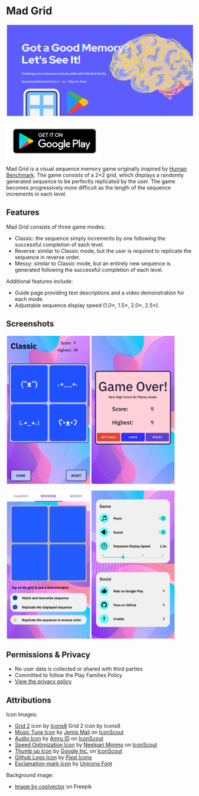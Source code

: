 # Mad Grid

[<img src="/readme/feature_graphic.png" align="center" hspace="2" vspace="2">](/readme/feature_graphic.png)

[<img src="/readme/download-google-play.png" align="center" height="100" hspace="2" vspace="2">](https://play.google.com/store/apps/details?id=com.barbodh.madgrid)

Mad Grid is a visual sequence memory game originally inspired by [Human Benchmark](https://humanbenchmark.com/).
The game consists of a 2×2 grid, which displays a randomly generated sequence to be perfectly replicated by the user.
The game becomes progressively more difficult as the length of the sequence increments in each level.

## Features

Mad Grid consists of three game modes:
- Classic: the sequence simply increments by one following the successful completion of each level.
- Reverse: similar to Classic mode, but the user is required to replicate the sequence in reverse order.
- Messy: similar to Classic mode, but an entirely new sequence is generated following the successful completion of each level.

Additional features include:
- Guide page providing text descriptions and a video demonstration for each mode.
- Adjustable sequence display speed (1.0×, 1.5×, 2.0×, 2.5×).

## Screenshots

[<img src="/readme/screenshot_game.png" align="left" height="400" hspace="2" vspace="2">](/readme/screenshot_game.png)

[<img src="/readme/screenshot_game_over.png" align="center" height="400" hspace="2" vspace="2">](/readme/screenshot_game_over.png)

[<img src="/readme/screenshot_guide.png" align="left" height="400" hspace="2" vspace="2">](/readme/screenshot_guide.png)

[<img src="/readme/screenshot_settings.png" align="center" height="400" hspace="2" vspace="2">](/readme/screenshot_settings.png)

## Permissions & Privacy

- No user data is collected or shared with third parties
- Committed to follow the Play Families Policy
- [View the privacy policy](https://docs.google.com/document/d/1-qVeFzSzqA19hRMiAFFgTnQijST0gRvmsE4xV035dKk/edit)

## Attributions

Icon Images:
- <a target="_blank" href="https://icons8.com/icon/16GEnHnaaLPk/grid-2">Grid 2</a> icon by <a target="_blank" href="https://icons8.com">Icons8</a> Grid 2 icon by Icons8
- <a href="https://iconscout.com/icons/music-tune" target="_blank">Music Tune Icon</a> by <a href="https://iconscout.com/contributors/jemismali">Jemis Mali</a> on <a href="https://iconscout.com">IconScout</a>
- <a href="https://iconscout.com/icons/audio" target="_blank">Audio Icon</a> by <a href="https://iconscout.com/contributors/AmruID">Amru ID</a> on <a href="https://iconscout.com">IconScout</a>
- <a href="https://iconscout.com/icons/speed-optimization" target="_blank">Speed Optimization Icon</a> by <a href="https://iconscout.com/contributors/minimo">Neelpari Minimo</a> on <a href="https://iconscout.com">IconScout</a>
- <a href="https://iconscout.com/icons/thumb-up" target="_blank">Thumb up Icon</a> by <a href="https://iconscout.com/contributors/google-inc">Google Inc.</a> on <a href="https://iconscout.com">IconScout</a>
- <a href="https://iconscout.com/icons/github" target="_blank">Github Logo Icon</a> by <a href="https://iconscout.com/contributors/pixel-icons" target="_blank">Pixel Icons</a>
- <a href="https://iconscout.com/icons/exclamation-mark" target="_blank">Exclamation-mark Icon</a> by <a href="https://iconscout.com/contributors/unicons" target="_blank">Unicons Font</a>

Background image:
- <a href="https://www.freepik.com/free-vector/mobile-wallpaper-with-fluid-shapes_4954397.htm#page=2&position=10&from_view=author">Image by coolvector</a> on Freepik